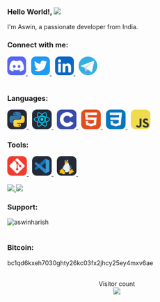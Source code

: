 
###  Hello World!, <img width="30" src="https://camo.githubusercontent.com/e8e7b06ecf583bc040eb60e44eb5b8e0ecc5421320a92929ce21522dbc34c891/68747470733a2f2f6d656469612e67697068792e636f6d2f6d656469612f6876524a434c467a6361737252346961377a2f67697068792e676966">

 I'm Aswin, a passionate developer from India.
 <br>

<h3 align="left">Connect with me:</h3>
<a href="https://discordapp.com/users/929700063595348009">
<img width="43px" src="https://raw.githubusercontent.com/tandpfun/skill-icons/main/icons/Discord.svg" alt="discord">
</a>
&nbsp;
<a href="https://twitter.com/aswinharish_">
<img width="43px" src="https://raw.githubusercontent.com/tandpfun/skill-icons/main/icons/Twitter.svg" alt="twitter">
</a>
&nbsp;
<a href="https://www.linkedin.com/in/aswin-harish-179b371a5/">
<img width="43px" src="https://raw.githubusercontent.com/tandpfun/skill-icons/main/icons/LinkedIn.svg" alt="linkedin">
</a>
&nbsp;
<a href="https://t.me/AswinHarish/">
<img width="43px" src="https://raw.githubusercontent.com/AswinHarish/AswinHarish.github.io/e7f8dd808680f23c6739442c5ffc904511db6c55/images/telegram.svg" alt="telegram" style="border-radius: 45px;" >
</a>


<br>
<br>


<h3 align="left">Languages:</h3>

<a href="https://www.python.org/">
    <img width="45px" src="https://raw.githubusercontent.com/tandpfun/skill-icons/main/icons/Python-Dark.svg"
        alt="python">
</a>
&nbsp;
<a href="https://reactjs.org/">
    <img width="45px" src="https://raw.githubusercontent.com/tandpfun/skill-icons/59059d9d1a2c092696dc66e00931cc1181a4ce1f/icons/React-Dark.svg"
        alt="react">
</a>
&nbsp;
<a href="https://devdocs.io/c/">
    <img width="45px" src="https://raw.githubusercontent.com/tandpfun/skill-icons/main/icons/C.svg"
        alt="c">
</a>
&nbsp;
<a href="https://www.w3schools.com/html/">
    <img width="45px" src="https://raw.githubusercontent.com/tandpfun/skill-icons/main/icons/HTML.svg"
        alt="html">
</a>
&nbsp;
<a href="https://www.w3schools.com/css/">
    <img width="45px" src="https://raw.githubusercontent.com/tandpfun/skill-icons/main/icons/CSS.svg"
        alt="css">
</a>
&nbsp;
<a href="https://www.w3schools.com/js/">
    <img width="45px" src="https://raw.githubusercontent.com/tandpfun/skill-icons/59059d9d1a2c092696dc66e00931cc1181a4ce1f/icons/JavaScript.svg"
     alt="JavaScript">
</a>

<h3 align="left">Tools:</h3>

<a href="https://git-scm.com/">
    <img width="45px" src="https://raw.githubusercontent.com/tandpfun/skill-icons/main/icons/Git.svg"
        alt="git">
</a>
&nbsp;
<a href="https://code.visualstudio.com/">
    <img width="45px" src="https://raw.githubusercontent.com/tandpfun/skill-icons/main/icons/VSCode-Dark.svg"
        alt="vs code">
</a>
&nbsp;
<a href="https://www.linux.org/">
    <img width="45px" src="https://raw.githubusercontent.com/tandpfun/skill-icons/main/icons/Linux-Dark.svg"
        alt="linux">
</a>
&nbsp;


<br>
<br>
<a href="https://github.com/AswinHarish/">
  <img height="137px" src="https://github-readme-stats.vercel.app/api?username=AswinHarish&hide_title=true&hide_border=true&show_icons=true&include_all_commits=true&count_private=true&line_height=21&text_color=000&icon_color=000&bg_color=0,ea6161,ffc64d,fffc4d,52fa5a&theme=graywhite"/>  
</a>
<a href="https://github.com/AswinHarish/">
  <img height="137px" src="https://github-readme-stats.vercel.app/api/top-langs/?username=AswinHarish&hide_title=true&hide_border=true&layout=compact&langs_count=6&text_color=000&icon_color=fff&bg_color=0,52fa5a,4dfcff,c64dff&theme=graywhite" />
</a>





<h3 align="left">Support:</h3>
<p><a href="https://www.buymeacoffee.com/aswinharish"> <img align="left" src="https://cdn.buymeacoffee.com/buttons/v2/default-yellow.png" height="50" width="210" alt="aswinharish" /></a> </p><br><br>

<h3>Bitcoin: </h3>bc1qd6kxeh7030ghty26kc03fx2jhcy25ey4mxv6ae

<br>
<br>
<p align="center"> 
  Visitor count<br>
  <a href="https://github.com/AswinHarish">
    <img src="https://profile-counter.glitch.me/AswinHarish/count.svg" />
  </a>
</p>
